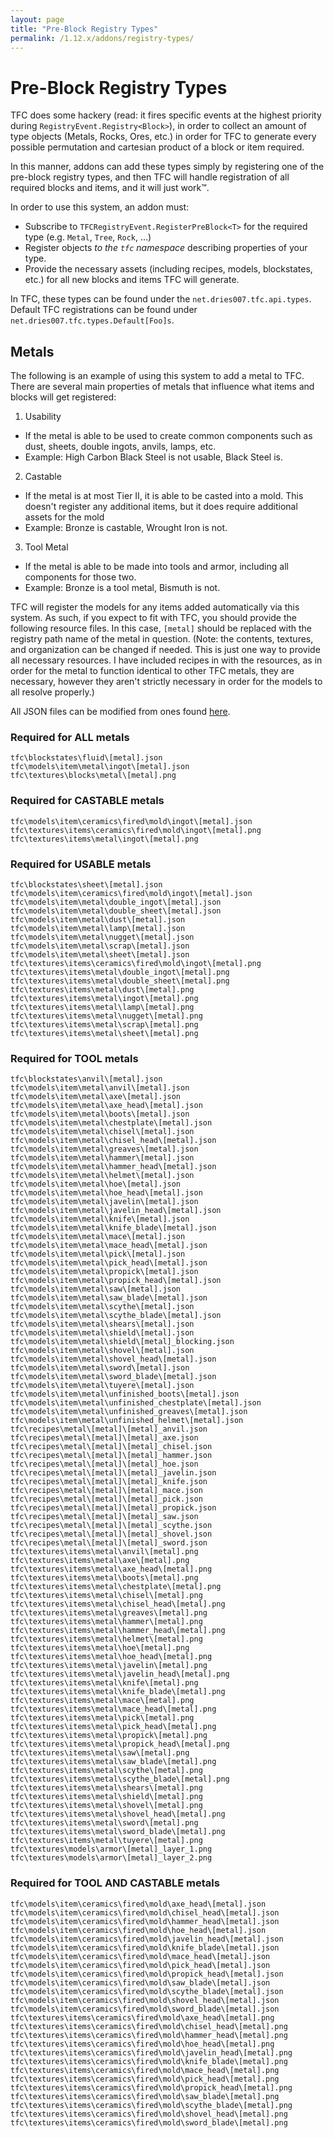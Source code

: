 ```yaml
---
layout: page
title: "Pre-Block Registry Types"
permalink: /1.12.x/addons/registry-types/
---
```


# Pre-Block Registry Types

TFC does some hackery (read: it fires specific events at the highest priority during `RegistryEvent.Registry<Block>`), in order to collect an amount of type objects (Metals, Rocks, Ores, etc.) in order for TFC to generate every possible permutation and cartesian product of a block or item required.

In this manner, addons can add these types simply by registering one of the pre-block registry types, and then TFC will handle registration of all required blocks and items, and it will just work™.

In order to use this system, an addon must:

- Subscribe to `TFCRegistryEvent.RegisterPreBlock<T>` for the required type (e.g. `Metal`, `Tree`, `Rock`, ...)
- Register objects *to the `tfc` namespace* describing properties of your type.
- Provide the necessary assets (including recipes, models, blockstates, etc.) for all new blocks and items TFC will generate.

In TFC, these types can be found under the `net.dries007.tfc.api.types`. Default TFC registrations can be found under `net.dries007.tfc.types.Default[Foo]s`.

## Metals

The following is an example of using this system to add a metal to TFC. There are several main properties of metals that influence what items and blocks will get registered:

1. Usability
  - If the metal is able to be used to create common components such as dust, sheets, double ingots, anvils, lamps, etc.
  - Example: High Carbon Black Steel is not usable, Black Steel is.
2. Castable
  - If the metal is at most Tier II, it is able to be casted into a mold. This doesn't register any additional items, but it does require additional assets for the mold
  - Example: Bronze is castable, Wrought Iron is not.
3. Tool Metal
  - If the metal is able to be made into tools and armor, including all components for those two.
  - Example: Bronze is a tool metal, Bismuth is not.

TFC will register the models for any items added automatically via this system. As such, if you expect to fit with TFC, you should provide the following resource files. In this case, `[metal]` should be replaced with the registry path name of the metal in question. (Note: the contents, textures, and organization can be changed if needed. This is just one way to provide all necessary resources. I have included recipes in with the resources, as in order for the metal to function identical to other TFC metals, they are necessary, however they aren't strictly necessary in order for the models to all resolve properly.)

All JSON files can be modified from ones found [here](https://github.com/TerraFirmaCraft/TerraFirmaCraft/tree/1.12.x/src/main/resources/assets).

### Required for ALL metals

```
tfc\blockstates\fluid\[metal].json
tfc\models\item\metal\ingot\[metal].json
tfc\textures\blocks\metal\[metal].png
```

### Required for CASTABLE metals

```
tfc\models\item\ceramics\fired\mold\ingot\[metal].json
tfc\textures\items\ceramics\fired\mold\ingot\[metal].png
tfc\textures\items\metal\ingot\[metal].png
```

### Required for USABLE metals

```
tfc\blockstates\sheet\[metal].json
tfc\models\item\ceramics\fired\mold\ingot\[metal].json
tfc\models\item\metal\double_ingot\[metal].json
tfc\models\item\metal\double_sheet\[metal].json
tfc\models\item\metal\dust\[metal].json
tfc\models\item\metal\lamp\[metal].json
tfc\models\item\metal\nugget\[metal].json
tfc\models\item\metal\scrap\[metal].json
tfc\models\item\metal\sheet\[metal].json
tfc\textures\items\ceramics\fired\mold\ingot\[metal].png
tfc\textures\items\metal\double_ingot\[metal].png
tfc\textures\items\metal\double_sheet\[metal].png
tfc\textures\items\metal\dust\[metal].png
tfc\textures\items\metal\ingot\[metal].png
tfc\textures\items\metal\lamp\[metal].png
tfc\textures\items\metal\nugget\[metal].png
tfc\textures\items\metal\scrap\[metal].png
tfc\textures\items\metal\sheet\[metal].png
```

### Required for TOOL metals

```
tfc\blockstates\anvil\[metal].json
tfc\models\item\metal\anvil\[metal].json
tfc\models\item\metal\axe\[metal].json
tfc\models\item\metal\axe_head\[metal].json
tfc\models\item\metal\boots\[metal].json
tfc\models\item\metal\chestplate\[metal].json
tfc\models\item\metal\chisel\[metal].json
tfc\models\item\metal\chisel_head\[metal].json
tfc\models\item\metal\greaves\[metal].json
tfc\models\item\metal\hammer\[metal].json
tfc\models\item\metal\hammer_head\[metal].json
tfc\models\item\metal\helmet\[metal].json
tfc\models\item\metal\hoe\[metal].json
tfc\models\item\metal\hoe_head\[metal].json
tfc\models\item\metal\javelin\[metal].json
tfc\models\item\metal\javelin_head\[metal].json
tfc\models\item\metal\knife\[metal].json
tfc\models\item\metal\knife_blade\[metal].json
tfc\models\item\metal\mace\[metal].json
tfc\models\item\metal\mace_head\[metal].json
tfc\models\item\metal\pick\[metal].json
tfc\models\item\metal\pick_head\[metal].json
tfc\models\item\metal\propick\[metal].json
tfc\models\item\metal\propick_head\[metal].json
tfc\models\item\metal\saw\[metal].json
tfc\models\item\metal\saw_blade\[metal].json
tfc\models\item\metal\scythe\[metal].json
tfc\models\item\metal\scythe_blade\[metal].json
tfc\models\item\metal\shears\[metal].json
tfc\models\item\metal\shield\[metal].json
tfc\models\item\metal\shield\[metal]_blocking.json
tfc\models\item\metal\shovel\[metal].json
tfc\models\item\metal\shovel_head\[metal].json
tfc\models\item\metal\sword\[metal].json
tfc\models\item\metal\sword_blade\[metal].json
tfc\models\item\metal\tuyere\[metal].json
tfc\models\item\metal\unfinished_boots\[metal].json
tfc\models\item\metal\unfinished_chestplate\[metal].json
tfc\models\item\metal\unfinished_greaves\[metal].json
tfc\models\item\metal\unfinished_helmet\[metal].json
tfc\recipes\metal\[metal]\[metal]_anvil.json
tfc\recipes\metal\[metal]\[metal]_axe.json
tfc\recipes\metal\[metal]\[metal]_chisel.json
tfc\recipes\metal\[metal]\[metal]_hammer.json
tfc\recipes\metal\[metal]\[metal]_hoe.json
tfc\recipes\metal\[metal]\[metal]_javelin.json
tfc\recipes\metal\[metal]\[metal]_knife.json
tfc\recipes\metal\[metal]\[metal]_mace.json
tfc\recipes\metal\[metal]\[metal]_pick.json
tfc\recipes\metal\[metal]\[metal]_propick.json
tfc\recipes\metal\[metal]\[metal]_saw.json
tfc\recipes\metal\[metal]\[metal]_scythe.json
tfc\recipes\metal\[metal]\[metal]_shovel.json
tfc\recipes\metal\[metal]\[metal]_sword.json
tfc\textures\items\metal\anvil\[metal].png
tfc\textures\items\metal\axe\[metal].png
tfc\textures\items\metal\axe_head\[metal].png
tfc\textures\items\metal\boots\[metal].png
tfc\textures\items\metal\chestplate\[metal].png
tfc\textures\items\metal\chisel\[metal].png
tfc\textures\items\metal\chisel_head\[metal].png
tfc\textures\items\metal\greaves\[metal].png
tfc\textures\items\metal\hammer\[metal].png
tfc\textures\items\metal\hammer_head\[metal].png
tfc\textures\items\metal\helmet\[metal].png
tfc\textures\items\metal\hoe\[metal].png
tfc\textures\items\metal\hoe_head\[metal].png
tfc\textures\items\metal\javelin\[metal].png
tfc\textures\items\metal\javelin_head\[metal].png
tfc\textures\items\metal\knife\[metal].png
tfc\textures\items\metal\knife_blade\[metal].png
tfc\textures\items\metal\mace\[metal].png
tfc\textures\items\metal\mace_head\[metal].png
tfc\textures\items\metal\pick\[metal].png
tfc\textures\items\metal\pick_head\[metal].png
tfc\textures\items\metal\propick\[metal].png
tfc\textures\items\metal\propick_head\[metal].png
tfc\textures\items\metal\saw\[metal].png
tfc\textures\items\metal\saw_blade\[metal].png
tfc\textures\items\metal\scythe\[metal].png
tfc\textures\items\metal\scythe_blade\[metal].png
tfc\textures\items\metal\shears\[metal].png
tfc\textures\items\metal\shield\[metal].png
tfc\textures\items\metal\shovel\[metal].png
tfc\textures\items\metal\shovel_head\[metal].png
tfc\textures\items\metal\sword\[metal].png
tfc\textures\items\metal\sword_blade\[metal].png
tfc\textures\items\metal\tuyere\[metal].png
tfc\textures\models\armor\[metal]_layer_1.png
tfc\textures\models\armor\[metal]_layer_2.png
```

### Required for TOOL AND CASTABLE metals

```
tfc\models\item\ceramics\fired\mold\axe_head\[metal].json
tfc\models\item\ceramics\fired\mold\chisel_head\[metal].json
tfc\models\item\ceramics\fired\mold\hammer_head\[metal].json
tfc\models\item\ceramics\fired\mold\hoe_head\[metal].json
tfc\models\item\ceramics\fired\mold\javelin_head\[metal].json
tfc\models\item\ceramics\fired\mold\knife_blade\[metal].json
tfc\models\item\ceramics\fired\mold\mace_head\[metal].json
tfc\models\item\ceramics\fired\mold\pick_head\[metal].json
tfc\models\item\ceramics\fired\mold\propick_head\[metal].json
tfc\models\item\ceramics\fired\mold\saw_blade\[metal].json
tfc\models\item\ceramics\fired\mold\scythe_blade\[metal].json
tfc\models\item\ceramics\fired\mold\shovel_head\[metal].json
tfc\models\item\ceramics\fired\mold\sword_blade\[metal].json
tfc\textures\items\ceramics\fired\mold\axe_head\[metal].png
tfc\textures\items\ceramics\fired\mold\chisel_head\[metal].png
tfc\textures\items\ceramics\fired\mold\hammer_head\[metal].png
tfc\textures\items\ceramics\fired\mold\hoe_head\[metal].png
tfc\textures\items\ceramics\fired\mold\javelin_head\[metal].png
tfc\textures\items\ceramics\fired\mold\knife_blade\[metal].png
tfc\textures\items\ceramics\fired\mold\mace_head\[metal].png
tfc\textures\items\ceramics\fired\mold\pick_head\[metal].png
tfc\textures\items\ceramics\fired\mold\propick_head\[metal].png
tfc\textures\items\ceramics\fired\mold\saw_blade\[metal].png
tfc\textures\items\ceramics\fired\mold\scythe_blade\[metal].png
tfc\textures\items\ceramics\fired\mold\shovel_head\[metal].png
tfc\textures\items\ceramics\fired\mold\sword_blade\[metal].png
```
